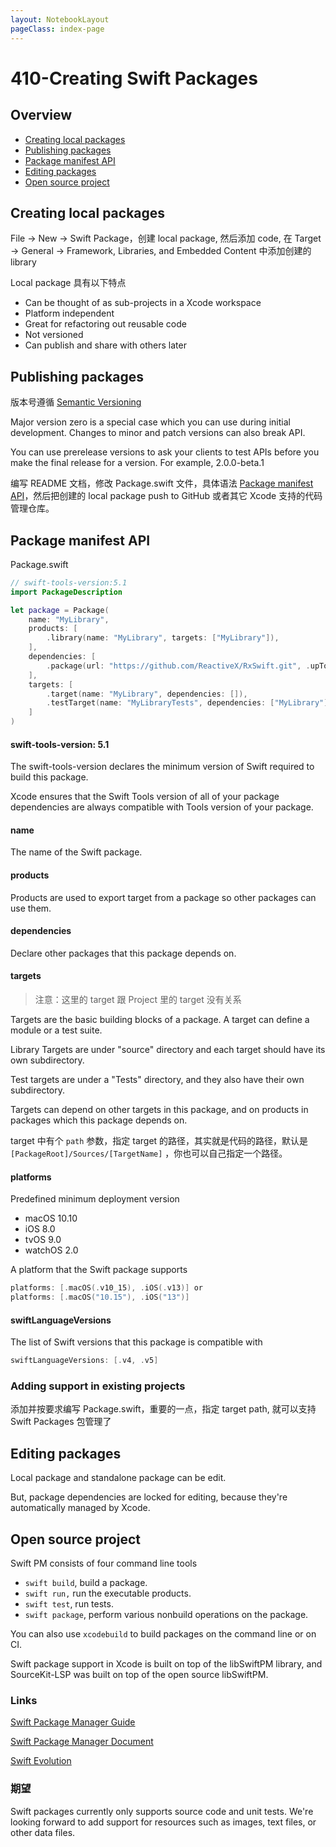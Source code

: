 ```yaml
---
layout: NotebookLayout
pageClass: index-page
---
```

# 410-Creating Swift Packages

## Overview

-   [Creating local packages](#creating-local-packages)
-   [Publishing packages](#publishing-packages)
-   [Package manifest API](#package-manifest-api)
-   [Editing packages](#editing-packages)
-   [Open source project](#open-source-project)

## Creating local packages

File -> New -> Swift Package，创建 local package, 然后添加 code, 在 Target -> General -> Framework, Libraries, and Embedded Content 中添加创建的 library

Local package 具有以下特点

-   Can be thought of as sub-projects in a Xcode workspace
-   Platform independent
-   Great for refactoring out reusable code
-   Not versioned
-   Can publish and share with others later

##  Publishing packages

版本号遵循 [Semantic Versioning](https://semver.org/)

Major version zero is a special case which you can use during initial development. Changes to minor and patch versions can also break API.

You can use prerelease versions to ask your clients to test APIs before you make the final release for a version. For example, 2.0.0-beta.1

编写 README 文档，修改 Package.swift 文件，具体语法 [Package manifest API](#package-manifest-api)，然后把创建的 local package push  to GitHub 或者其它 Xcode 支持的代码管理仓库。

## Package manifest API

Package.swift

```swift
// swift-tools-version:5.1
import PackageDescription

let package = Package(
    name: "MyLibrary",
    products: [
        .library(name: "MyLibrary", targets: ["MyLibrary"]),
    ],
    dependencies: [
    	.package(url: "https://github.com/ReactiveX/RxSwift.git", .upToNextMajor(from: "5.0.0")),
    ],
    targets: [
        .target(name: "MyLibrary", dependencies: []),
        .testTarget(name: "MyLibraryTests", dependencies: ["MyLibrary"]),
    ]
)
```

####  swift-tools-version: 5.1

The swift-tools-version declares the minimum version of Swift required to build this package.

Xcode ensures that the Swift Tools version of all of your package dependencies are always compatible with Tools version of your package.

#### name

The name of the Swift package.

#### products

Products are used to export target from a package so other packages can use them.

#### dependencies

Declare other packages that this package depends on.

#### targets

>   注意：这里的 target 跟 Project 里的 target 没有关系
>

Targets are the basic building blocks of a package. A target can define a module or a test suite. 

Library Targets are under "source" directory and each target should have its own subdirectory.

Test targets are under a "Tests" directory, and they also have their own subdirectory.  

Targets can depend on other targets in this package, and on products in packages which this package depends on.

target 中有个 `path` 参数，指定 target 的路径，其实就是代码的路径，默认是`[PackageRoot]/Sources/[TargetName]` ，你也可以自己指定一个路径。

#### platforms

Predefined minimum deployment version

-   macOS 10.10
-   iOS 8.0
-   tvOS 9.0
-   watchOS 2.0

A platform that the Swift package supports

```swift
platforms: [.macOS(.v10_15), .iOS(.v13)] or 
platforms: [.macOS("10.15"), .iOS("13")]
```

#### swiftLanguageVersions

The list of Swift versions that this package is compatible with

```swift
swiftLanguageVersions: [.v4, .v5]
```

### Adding support in existing projects


添加并按要求编写 Package.swift，重要的一点，指定 target path, 就可以支持 Swift Packages 包管理了

## Editing packages

Local package and standalone package can be edit.

But, package dependencies are locked for editing, because they're automatically managed by Xcode.

## Open source project

Swift PM consists of four command line tools

-   `swift build`, build a package.
-   `swift run,` run the executable products.
-   `swift test`, run tests.
-   `swift package`, perform various nonbuild operations on the package.

 You can also use `xcodebuild` to build packages on the command line or on CI.

Swift package support in Xcode is built on top of the libSwiftPM library, and SourceKit-LSP was built on top of the open source libSwiftPM.

### Links

[Swift Package Manager Guide](https://swift.org/package-manager/)

[Swift Package Manager Document](https://docs.swift.org/package-manager/)

[Swift Evolution](github.com/apple/swift-evolution)

### 期望

Swift packages currently only supports source code and unit tests. We're looking forward to add support for resources such as images, text files, or other data files.

